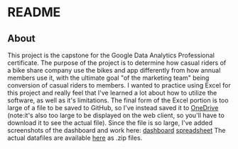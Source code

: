 # README

## About

This project is the capstone for the Google Data Analytics Professional certificate. The purpose of the project is to determine how casual riders of a bike share company use the bikes and app differently from how annual members use it, with the ultimate goal "of the marketing team" being conversion of casual riders to members. I wanted to practice using Excel for this project and really feel that I've learned a lot about how to utilize the software, as well as it's limitations. The final form of the Excel portion is too large of a file to be saved to GitHub, so I've instead saved it to [OneDrive](https://1drv.ms/x/s!AnHkLfM3SO3zgX9aSz-wBZrWK2dG?e=ZEIOn2) (note:it's also too large to be displayed on the web client, so you'll have to download it to see the actual file). Since the file is so large, I've added screenshots of the dashboard and work here: [dashboard](https://github.com/jeremyraby/googleCapstone/blob/main/cyclisticDashboardThumnail.jpg) [spreadsheet](https://github.com/jeremyraby/googleCapstone/blob/main/cyclisticSummaryScreenshot.jpg) The actual datafiles are available [here](https://divvy-tripdata.s3.amazonaws.com/index.html) as .zip files.
